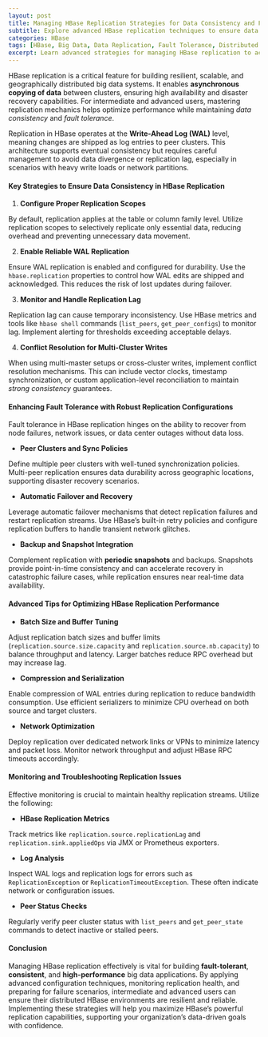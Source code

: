 ```yaml
---
layout: post
title: Managing HBase Replication Strategies for Data Consistency and Fault Tolerance
subtitle: Explore advanced HBase replication techniques to ensure data consistency and robust fault tolerance in distributed big data environments
categories: HBase
tags: [HBase, Big Data, Data Replication, Fault Tolerance, Distributed Systems, Data Consistency]
excerpt: Learn advanced strategies for managing HBase replication to achieve optimal data consistency and fault tolerance in large-scale distributed systems. This guide covers technical best practices and configuration tips for intermediate and advanced users.
---
```

HBase replication is a critical feature for building resilient, scalable, and geographically distributed big data systems. It enables **asynchronous copying of data** between clusters, ensuring high availability and disaster recovery capabilities. For intermediate and advanced users, mastering replication mechanics helps optimize performance while maintaining *data consistency* and *fault tolerance*.

Replication in HBase operates at the **Write-Ahead Log (WAL)** level, meaning changes are shipped as log entries to peer clusters. This architecture supports eventual consistency but requires careful management to avoid data divergence or replication lag, especially in scenarios with heavy write loads or network partitions.

#### Key Strategies to Ensure Data Consistency in HBase Replication

1. **Configure Proper Replication Scopes**

By default, replication applies at the table or column family level. Utilize replication scopes to selectively replicate only essential data, reducing overhead and preventing unnecessary data movement.

2. **Enable Reliable WAL Replication**

Ensure WAL replication is enabled and configured for durability. Use the `hbase.replication` properties to control how WAL edits are shipped and acknowledged. This reduces the risk of lost updates during failover.

3. **Monitor and Handle Replication Lag**

Replication lag can cause temporary inconsistency. Use HBase metrics and tools like `hbase shell` commands (`list_peers`, `get_peer_configs`) to monitor lag. Implement alerting for thresholds exceeding acceptable delays.

4. **Conflict Resolution for Multi-Cluster Writes**

When using multi-master setups or cross-cluster writes, implement conflict resolution mechanisms. This can include vector clocks, timestamp synchronization, or custom application-level reconciliation to maintain *strong consistency* guarantees.

#### Enhancing Fault Tolerance with Robust Replication Configurations

Fault tolerance in HBase replication hinges on the ability to recover from node failures, network issues, or data center outages without data loss.

- **Peer Clusters and Sync Policies**

Define multiple peer clusters with well-tuned synchronization policies. Multi-peer replication ensures data durability across geographic locations, supporting disaster recovery scenarios.

- **Automatic Failover and Recovery**

Leverage automatic failover mechanisms that detect replication failures and restart replication streams. Use HBase’s built-in retry policies and configure replication buffers to handle transient network glitches.

- **Backup and Snapshot Integration**

Complement replication with **periodic snapshots** and backups. Snapshots provide point-in-time consistency and can accelerate recovery in catastrophic failure cases, while replication ensures near real-time data availability.

#### Advanced Tips for Optimizing HBase Replication Performance

- **Batch Size and Buffer Tuning**

Adjust replication batch sizes and buffer limits (`replication.source.size.capacity` and `replication.source.nb.capacity`) to balance throughput and latency. Larger batches reduce RPC overhead but may increase lag.

- **Compression and Serialization**

Enable compression of WAL entries during replication to reduce bandwidth consumption. Use efficient serializers to minimize CPU overhead on both source and target clusters.

- **Network Optimization**

Deploy replication over dedicated network links or VPNs to minimize latency and packet loss. Monitor network throughput and adjust HBase RPC timeouts accordingly.

#### Monitoring and Troubleshooting Replication Issues

Effective monitoring is crucial to maintain healthy replication streams. Utilize the following:

- **HBase Replication Metrics**

Track metrics like `replication.source.replicationLag` and `replication.sink.appliedOps` via JMX or Prometheus exporters.

- **Log Analysis**

Inspect WAL logs and replication logs for errors such as `ReplicationException` or `ReplicationTimeoutException`. These often indicate network or configuration issues.

- **Peer Status Checks**

Regularly verify peer cluster status with `list_peers` and `get_peer_state` commands to detect inactive or stalled peers.

#### Conclusion

Managing HBase replication effectively is vital for building **fault-tolerant**, **consistent**, and **high-performance** big data applications. By applying advanced configuration techniques, monitoring replication health, and preparing for failure scenarios, intermediate and advanced users can ensure their distributed HBase environments are resilient and reliable. Implementing these strategies will help you maximize HBase’s powerful replication capabilities, supporting your organization’s data-driven goals with confidence.
